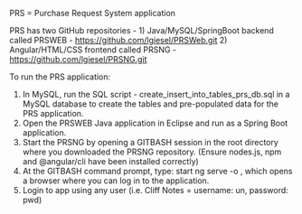 PRS = Purchase Request System application

PRS has two GitHub repositories - 
	1) Java/MySQL/SpringBoot backend called PRSWEB 	- https://github.com/lgiesel/PRSWeb.git
	2) Angular/HTML/CSS frontend called PRSNG 		- https://github.com/lgiesel/PRSNG.git

To run the PRS application:
1. In MySQL, run the SQL script - create_insert_into_tables_prs_db.sql in a MySQL database to create the tables and pre-populated data for the PRS application.
2. Open the PRSWEB Java application in Eclipse and run as a Spring Boot application.
3. Start the PRSNG by opening a GITBASH session in the root directory where you downloaded the PRSNG repository.
	(Ensure nodes.js, npm and @angular/cli have been installed correctly)
4. At the GITBASH command prompt, type: start ng serve -o , which opens a browser where you can log in to the application.
5. Login to app using any user (i.e. Cliff Notes = username: un, password: pwd)
